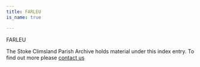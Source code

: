 ```yaml
---
title: FARLEU
is_name: true

---
```


FARLEU


The Stoke Climsland Parish Archive holds material under this index entry. To find out more please [contact us](/contact/)
